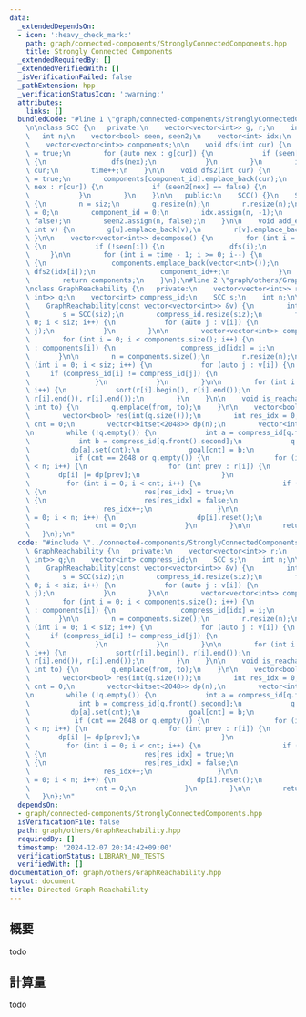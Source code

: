 ```yaml
---
data:
  _extendedDependsOn:
  - icon: ':heavy_check_mark:'
    path: graph/connected-components/StronglyConnectedComponents.hpp
    title: Strongly Connected Components
  _extendedRequiredBy: []
  _extendedVerifiedWith: []
  _isVerificationFailed: false
  _pathExtension: hpp
  _verificationStatusIcon: ':warning:'
  attributes:
    links: []
  bundledCode: "#line 1 \"graph/connected-components/StronglyConnectedComponents.hpp\"\
    \n\nclass SCC {\n   private:\n    vector<vector<int>> g, r;\n    int time;\n \
    \   int n;\n    vector<bool> seen, seen2;\n    vector<int> idx;\n    int component_id;\n\
    \    vector<vector<int>> components;\n\n    void dfs(int cur) {\n        seen[cur]\
    \ = true;\n        for (auto nex : g[cur]) {\n            if (seen[nex] == false)\
    \ {\n                dfs(nex);\n            }\n        }\n        idx[time] =\
    \ cur;\n        time++;\n    }\n\n    void dfs2(int cur) {\n        seen2[cur]\
    \ = true;\n        components[component_id].emplace_back(cur);\n        for (auto\
    \ nex : r[cur]) {\n            if (seen2[nex] == false) {\n                dfs2(nex);\n\
    \            }\n        }\n    }\n\n   public:\n    SCC() {}\n    SCC(int siz)\
    \ {\n        n = siz;\n        g.resize(n);\n        r.resize(n);\n        time\
    \ = 0;\n        component_id = 0;\n        idx.assign(n, -1);\n        seen.assign(n,\
    \ false);\n        seen2.assign(n, false);\n    }\n\n    void add_edge(int u,\
    \ int v) {\n        g[u].emplace_back(v);\n        r[v].emplace_back(u);\n   \
    \ }\n\n    vector<vector<int>> decompose() {\n        for (int i = 0; i < n; i++)\
    \ {\n            if (!seen[i]) {\n                dfs(i);\n            }\n   \
    \     }\n\n        for (int i = time - 1; i >= 0; i--) {\n            if (!seen2[idx[i]])\
    \ {\n                components.emplace_back(vector<int>());\n               \
    \ dfs2(idx[i]);\n                component_id++;\n            }\n        }\n\n\
    \        return components;\n    }\n};\n#line 2 \"graph/others/GraphReachability.hpp\"\
    \nclass GraphReachability {\n   private:\n    vector<vector<int>> r;\n    queue<pair<int,\
    \ int>> q;\n    vector<int> compress_id;\n    SCC s;\n    int n;\n\n   public:\n\
    \    GraphReachability(const vector<vector<int>> &v) {\n        int siz = v.size();\n\
    \        s = SCC(siz);\n        compress_id.resize(siz);\n        for (int i =\
    \ 0; i < siz; i++) {\n            for (auto j : v[i]) {\n                s.add_edge(i,\
    \ j);\n            }\n        }\n\n        vector<vector<int>> components = s.decompose();\n\
    \        for (int i = 0; i < components.size(); i++) {\n            for (int idx\
    \ : components[i]) {\n                compress_id[idx] = i;\n            }\n \
    \       }\n\n        n = components.size();\n        r.resize(n);\n\n        for\
    \ (int i = 0; i < siz; i++) {\n            for (auto j : v[i]) {\n           \
    \     if (compress_id[i] != compress_id[j]) {\n                    r[compress_id[j]].emplace_back(compress_id[i]);\n\
    \                }\n            }\n        }\n\n        for (int i = 0; i < n;\
    \ i++) {\n            sort(r[i].begin(), r[i].end());\n            r[i].erase(unique(r[i].begin(),\
    \ r[i].end()), r[i].end());\n        }\n    }\n\n    void is_reachable(int from,\
    \ int to) {\n        q.emplace(from, to);\n    }\n\n    vector<bool> build() {\n\
    \        vector<bool> res(int(q.size()));\n        int res_idx = 0;\n        int\
    \ cnt = 0;\n        vector<bitset<2048>> dp(n);\n        vector<int> goal(2048);\n\
    \n        while (!q.empty()) {\n            int a = compress_id[q.front().first];\n\
    \            int b = compress_id[q.front().second];\n            q.pop();\n  \
    \          dp[a].set(cnt);\n            goal[cnt] = b;\n            cnt++;\n \
    \           if (cnt == 2048 or q.empty()) {\n                for (int i = 0; i\
    \ < n; i++) {\n                    for (int prev : r[i]) {\n                 \
    \       dp[i] |= dp[prev];\n                    }\n                }\n       \
    \         for (int i = 0; i < cnt; i++) {\n                    if (dp[goal[i]][i])\
    \ {\n                        res[res_idx] = true;\n                    } else\
    \ {\n                        res[res_idx] = false;\n                    }\n  \
    \                  res_idx++;\n                }\n\n                for (int i\
    \ = 0; i < n; i++) {\n                    dp[i].reset();\n                }\n\
    \                cnt = 0;\n            }\n        }\n\n        return res;\n \
    \   }\n};\n"
  code: "#include \"../connected-components/StronglyConnectedComponents.hpp\"\nclass\
    \ GraphReachability {\n   private:\n    vector<vector<int>> r;\n    queue<pair<int,\
    \ int>> q;\n    vector<int> compress_id;\n    SCC s;\n    int n;\n\n   public:\n\
    \    GraphReachability(const vector<vector<int>> &v) {\n        int siz = v.size();\n\
    \        s = SCC(siz);\n        compress_id.resize(siz);\n        for (int i =\
    \ 0; i < siz; i++) {\n            for (auto j : v[i]) {\n                s.add_edge(i,\
    \ j);\n            }\n        }\n\n        vector<vector<int>> components = s.decompose();\n\
    \        for (int i = 0; i < components.size(); i++) {\n            for (int idx\
    \ : components[i]) {\n                compress_id[idx] = i;\n            }\n \
    \       }\n\n        n = components.size();\n        r.resize(n);\n\n        for\
    \ (int i = 0; i < siz; i++) {\n            for (auto j : v[i]) {\n           \
    \     if (compress_id[i] != compress_id[j]) {\n                    r[compress_id[j]].emplace_back(compress_id[i]);\n\
    \                }\n            }\n        }\n\n        for (int i = 0; i < n;\
    \ i++) {\n            sort(r[i].begin(), r[i].end());\n            r[i].erase(unique(r[i].begin(),\
    \ r[i].end()), r[i].end());\n        }\n    }\n\n    void is_reachable(int from,\
    \ int to) {\n        q.emplace(from, to);\n    }\n\n    vector<bool> build() {\n\
    \        vector<bool> res(int(q.size()));\n        int res_idx = 0;\n        int\
    \ cnt = 0;\n        vector<bitset<2048>> dp(n);\n        vector<int> goal(2048);\n\
    \n        while (!q.empty()) {\n            int a = compress_id[q.front().first];\n\
    \            int b = compress_id[q.front().second];\n            q.pop();\n  \
    \          dp[a].set(cnt);\n            goal[cnt] = b;\n            cnt++;\n \
    \           if (cnt == 2048 or q.empty()) {\n                for (int i = 0; i\
    \ < n; i++) {\n                    for (int prev : r[i]) {\n                 \
    \       dp[i] |= dp[prev];\n                    }\n                }\n       \
    \         for (int i = 0; i < cnt; i++) {\n                    if (dp[goal[i]][i])\
    \ {\n                        res[res_idx] = true;\n                    } else\
    \ {\n                        res[res_idx] = false;\n                    }\n  \
    \                  res_idx++;\n                }\n\n                for (int i\
    \ = 0; i < n; i++) {\n                    dp[i].reset();\n                }\n\
    \                cnt = 0;\n            }\n        }\n\n        return res;\n \
    \   }\n};\n"
  dependsOn:
  - graph/connected-components/StronglyConnectedComponents.hpp
  isVerificationFile: false
  path: graph/others/GraphReachability.hpp
  requiredBy: []
  timestamp: '2024-12-07 20:14:42+09:00'
  verificationStatus: LIBRARY_NO_TESTS
  verifiedWith: []
documentation_of: graph/others/GraphReachability.hpp
layout: document
title: Directed Graph Reachability
---
```


## 概要

todo

## 計算量
todo